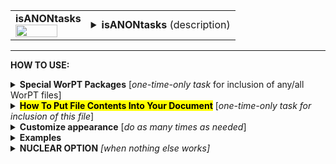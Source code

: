 <!--------------------------------------
   SCREEN SHOT
--------------------------------------->
<table>
<tr>
<td>
<font size="3"><b>isANONtasks</b></font>
<br>
<img src="https://lh3.googleusercontent.com/d/1gfMagfSDmX0lDqzAmel2LCGZTuZUGQ5O" width=80%>
</td>
<td>
<details>
<summary><b>isANONtasks</b> (description)</summary>
<b>isANONtasks</b> is a table of project tasks, organized under task categories, as specified by the TASKS page in the WorPT spreadsheet. The task lead and team members (identified not by name but by project role) assisting with each task are specified as well. No level-of-effort information is given in this table, only tasks and assignments to illustrate team member involvement, as well as start and finish timeline information for each task.
</details>
</td>
</tr>
</table>
<hr>

<!--------------------------------------
   HOW TO USE
--------------------------------------->
<b>HOW TO USE:</b>

<!-- - - - - - - - - - - - - - - - - - - - - - - - - - - - 
             Special Packages
- - - - - - - - - - - - - - - - - - - - - - - - - - - - -->
<details>
<summary><b>Special WorPT Packages</b> [<i>one-time-only task</i> for inclusion of any/all WorPT files]</summary>
Copy/paste the special packages in preamble of your document, if you haven't done so previously. (see https://github.com/pmarcum/WorPT-Work-Plan-Tool-4-proposals/blob/main/WorPTpackages for more info).
</details>

<!-- - - - - - - - - - - - - - - - - - - - - - - - - - - - 
             Putting File Contents Into Document
- - - - - - - - - - - - - - - - - - - - - - - - - - - - -->
<details>
<summary><mark><b>How To Put File Contents Into Your Document</b></mark> [<i>one-time-only task for inclusion of this file</i>]</summary> 
<ol>
<li>COPY the lines in the code block below, then</li>
<li>PASTE into your document WHERE you want the content to appear, then</li>
<li>MODIFY the editable lines you just pasted in your document as needed. The lines that may be edited (or even deleted altogether if not wanted) are indicated by highlight below. </li><br>
Refer to <b>Customizations</b> section below to add personal preferences in the gap between \expinput and \begin{isANONtasks} lines below.

</ol>
   
<pre><code>
%::::::::::::::::::: start isANONtasks :::::::::::::::::::::
\expinput{<mark>do_NOT_manually_edit</mark>/isANONtasks}  % reset file parameters

\begin{isANONtasks}
<mark>\caption{\textbf{Task Timeline:} Team member roles, rightmost column, are cross-referenced with corresponding names in the non-anonymized personnel and work effort table. {\color{red} \textbf{Paper~1:} Sample and methods for enhancing detectability of  low SB X-ray emission, presentation of emission maps, description of database and pipeline software (which will be released in a public repository at the time of paper submission). \textbf{Paper~2:} Methodologies for measuring the gas halo size and other gas properties, analyisis of the diffuse hot gas halos as functions of galaxy properties (environment, galaxy morphology, stellar mass, and SFR) based on \Chandra, \Hubble, and \Spitzer\ observations, and the SED models from the GSWLC; application of multivariate mthods to ``baseline'' the  gas halo sizes (Sect.\,\ref{Sec:Baseline}). \textbf{Note~1:} See Sec.\,\ref{Sec:Sample}.}}</mark>
<mark>\label{tab:isANONtasks}</mark>
\end{isANONtasks}
%::::::::::::::::::: end isANONtasks ::::::::::::::::::::::
</code></pre>

</details>

<!-- - - - - - - - - - - - - - - - - - - - - - - - - - - - 
             Customizations
- - - - - - - - - - - - - - - - - - - - - - - - - - - - -->
<details>
<summary><b>Customize appearance</b> [<i>do as many times as needed</i>]</summary>
The default table appearance is already optimized, minimizing the need to change table properties such as column widths. However, if you do find the need to make such changes, as well as changes to other properties such as column alignment, colors, font styles, you will need to copy/paste and then edit some additional formatting lines into your document. Specifically:
<ol>
<li>COPY any or all lines in the code block below that are related to the formatting parameter that you want to edit. The lines below show default values. You will edit those values to make desired changes.</li>
<li>PASTE the copied lines into your document into the gap <b>between</b> the \expinput and \begin{isANONtasks} lines. </li>
<li>EDIT the pasted lines in your document, as desired.</li>
NOTE: THe lines are grouped into categories to help you locate what you need. You can PICK AND CHOOSE the lines you want to paste into your document; you do not have to copy/paste all of the lines below (unless noted) and do not have to copy all lines within a group.<br>
<i>Highlights indicate what parts of the commands can be edited without breaking your LaTeX code.</i><br>
You can just comment out your added lines and recompile the document, if you want to return to default values.
</ol>

<!-- . . . . . . . . . . . . . . . . . . . . . . . . . . . . . . . .
                              Options   
<!-- . . . . . . . . . . . . . . . . . . . . . . . . . . . . . . -->
<table>
 
<tr>
<td><b>Table orientation</b></td>
<td><pre><code>
\LandScapetrue          % will put the table in landscape mode
</code></pre>
<details>
<summary>reference image</summary>
<img src="https://lh3.googleusercontent.com/d/1vMs3teKHoqZGHGqHZj4HrtaZZp9Xq0Xa" width=20%>
</details>
</td>
</tr>

<tr>
<td><b>Column width adjustments</b></td>
<td><pre><code>
\def\TaskWidth{<mark>3.4in</mark>}      % width of leftmost ("Tasks") column
\def\StartFinishWidth{<mark>0.2in</mark>}           % width of start/finish columns
\def\LeadWidth{<mark>0.5in</mark>}      % width of middle ("Lead") column
\def\ExpertiseWidth{<mark>1.5in</mark>} % width of rightmost ("Expertise") column
</code></pre>
<details>
<summary>reference image</summary>
<img src="https://lh3.googleusercontent.com/d/13oCZxeIfopxwB6SfXjmThW4JepSNconJ" width=60%>
</details>
</td>
</tr>

<tr>
<td><b>Table number additive correction</b></td>
<td>
The default typically works well (an overcount is caused by table + longtable combination).<br>
But if counter gets screwed up and needs manual intervention, use below to apply a correction:
<pre><code>
\def\TaskAddCounter{<mark>-1</mark>}    % additive correction to table number
</code></pre>
<details>
<summary>reference image</summary>
<img src="https://lh3.googleusercontent.com/d/1Qm9oKnrRSBDZQLlinY6nyBQjGY7M2pcX" width=60%>
</details>
</td>
</tr>

<tr>
<td><b>Table compactness</b></td>
<td><pre><code>
\def\SpaceBetweenRows{<mark>0.87</mark>}    % vertical compactness of rows
\def\SpaceBetweenColumns{<mark>2pt</mark>} % bigger = wider spacing between columns
</code></pre>
<details>
<summary>reference image</summary>
<img src="https://lh3.googleusercontent.com/d/16uvtXkaEDCZRso5eqzBA3Y3NKo4rjphn" width=60%>
</details>
</td>
</tr>

<tr>
<td><b>Nudge table to left or right</b></td>
<td><pre><code>
\def\NudgeTable{<mark>1.2\textwidth</mark>} % larger value nudges table to left
</code></pre>
<details>
<summary>reference image</summary>
<img src="https://lh3.googleusercontent.com/d/1sTVcig_jiHo8iuKm6R_71L1Voxptdtjr" width=60%>
</details>
</td>
</tr>
    
<tr>
<td><b>Color and font style of category banners</b></td>
<td><pre><code>
\def\SectionColor{<mark>Blue</mark>}              % category section label colors
\def\SectionFontColor{<mark>White</mark>}         % category title font color
\def\SectionFontstyle#1{<mark>\textbf</mark>{#1}} % boldface category title
</code></pre>
<details>
<summary>reference image</summary>
<img src="https://lh3.googleusercontent.com/d/1gxJcyUbm5iVLsKrsxrynn-wuqp7-YgnU" width=60%>
</details>
</td>
</tr>

<tr>
<td><b>Color and font style of column headers</b></td>
<td><pre><code>
\def\ColumnLabelFontstyle#1{<mark>\textbf</mark>{#1}}  % boldface all the column headers
\def\YearFontColor{<mark>Red</mark>}                   % font color under "Y" (year) columns in Start/Finish
</code></pre>
<details>
<summary>reference image</summary>
<img src="https://lh3.googleusercontent.com/d/1FyRgEblao5yAiiuGxC78IHeV6m9k3843" width=60%>
</details>
</td>
</tr>

<tr>
<td><b>Color of faint vertical line</b></td>
<td><pre><code>
\def\YearQuarterLineColor{<mark>lightgray</mark>}      % vertical line color in year/quarter Start/Finish columns
</code></pre>
<details>
<summary>reference image</summary>
<img src="https://lh3.googleusercontent.com/d/1LHdvupXYjQmpvncz-UxbGuyjAjdidLnY" width=60%>
</details>
</td>
</tr>

<tr>
<td><b>Table preamble - full control!</b></td>
<td>
Use table preamble for more control over table layout (removing/adding vertical lines, changing column alignment, etc).<br>
Copy/paste the ENTIRE below code in order to change default table preamble.<br>
<u>IMPORTANT</u> Most of table preamble can be changed EXCEPT <i>do <b>NOT</b> change "T" variable, and preserve the number of columns</i>
(eg, make sure that any 'p' that is removed is replaced by another alignment code). You may retain the parameters below (like \TaskWidth) and
define them separately as the above customization options show, or replace them entirely with hard-coded numbers. 
   
<pre><code>
\newcolumntype{T}{
  <mark>|p{\TaskWidth}||</mark>                        % title column
  <mark>c!{\color{\YearQuarterLineColor}\vrule}</mark> % Start/year
  <mark>c!{\color{\YearQuarterLineColor}\vrule}!{\color{\YearQuarterLineColor}\vrule}</mark> % Start/quarter
  <mark>c!{\color{\YearQuarterLineColor}\vrule}</mark> % Finish/year
  <mark>c||</mark>                                     % Finish/quarter
  <mark>p{\LeadWidth}!{\color{\YearQuarterLineColor}\vrule}</mark> % Task Lead column
  <mark>p{\ExpertiseWidth}|</mark>                     % Expertise column 
}
</code></pre></td>
</tr>
</table>
</details>

<!--------------------------------------
   EXAMPLES 
--------------------------------------->
<details>
<summary><b>Examples</b></summary>
The below is an example of how one can change the appearance of the contents within a LaTeX document. Yellow highlights note the preferences that were changed, and yellow highlight in the rendered file/table indicate the changes related to preferences. 
   
<img src="https://lh3.googleusercontent.com/d/11h84W4PCBE_a9TruZ6TXbafv7afOQFQk" width=60%>

NOTE: To return to default values, all I have to do is comment-out (put a "%" at the line's beginning) the "\def" formatting lines that I pasted. 
</details>

<!--------------------------------------
   NUCLEAR OPTION 
--------------------------------------->
<details>
<summary><b>NUCLEAR OPTION</b> <i>[when nothing else works]</i></summary>
If you just cannot get the table to look like you want it to look, you can always copy/paste the entire isANONtasks.tex file that appears in the WorPT subfolder, into your document, and then edit at-will.  Some of the WorPT files involve complicated LaTeX code, so be sure that you have a good mastery of LaTeX and know what you are doing before implementing this option!
</details>
